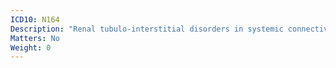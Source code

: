 ```yaml
---
ICD10: N164
Description: "Renal tubulo-interstitial disorders in systemic connective tissue disorders"
Matters: No
Weight: 0
---
```


